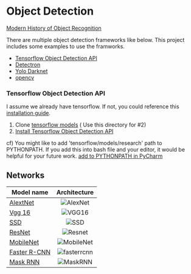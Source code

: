 # Object Detection

[Modern History of Object Recognition](https://medium.com/@nikasa1889/the-modern-history-of-object-recognition-infographic-aea18517c318)

There are multiple object detection frameworks like below. This project includes some examples to use the framworks.
* [Tensorflow Object Detection API](https://github.com/tensorflow/models/tree/master/research/object_detection)  
* [Detectron](https://github.com/facebookresearch/Detectron)
* [Yolo Darknet](https://github.com/pjreddie/darknet)
* [opencv](https://github.com/opencv/opencv)

### Tensorflow Object Detection API
I assume we already have tensorflow. If not, you could reference this [installation guide](https://www.tensorflow.org/install/install_mac). 
1. Clone [tensorflow models](https://github.com/tensorflow/models) ( Use this directory for #2)
2. [Install Tensorflow Object Detection API](https://github.com/tensorflow/models/blob/master/research/object_detection/g3doc/installation.md)
 
 cf) You might like to add 'tensorflow/models/research' path to PYTHONPATH. If you add this into bash file and your editor, it would be helpful for your future work. 
 [add to PYTHONPATH in PyCharm](https://stackoverflow.com/questions/17198319/how-to-configure-custom-pythonpath-with-vm-and-pycharm)
 
 
## Networks

| Model name  | Architecture|
| ------------ | :--------------: |
| [AlextNet](https://papers.nips.cc/paper/4824-imagenet-classification-with-deep-convolutional-neural-networks) | ![AlexNet](https://kratzert.github.io/images/finetune_alexnet/alexnet.png)|
| [Vgg 16](https://arxiv.org/abs/1409.1556) | ![VGG16](https://www.cs.toronto.edu/~frossard/post/vgg16/vgg16.png)|
| [SSD](https://arxiv.org/abs/1512.02325) | ![SSD](https://i.stack.imgur.com/1IBy4.png)|
| [ResNet](http://arxiv.org/abs/1512.03385)|![Resnet](https://image.slidesharecdn.com/lenettoresnet-170509055515/95/lenet-to-resnet-17-638.jpg)|
| [MobileNet](https://arxiv.org/abs/1704.04861)|![MobileNet](http://machinethink.net/images/mobilenets/Architecture@2x.png) |
| [Faster R-CNN](https://arxiv.org/abs/1506.01497) | ![fasterrcnn](https://raw.githubusercontent.com/sunshineatnoon/Paper-Collection/master/images/faster-rcnn.png)|
| [Mask RNN](https://arxiv.org/pdf/1703.06870.pdf) | ![MaskRNN](https://ai2-s2-public.s3.amazonaws.com/figures/2017-08-08/56b614839510bbf672a6ce3dc6bafbf0d1bc7629/4-Figure2-1.png)|